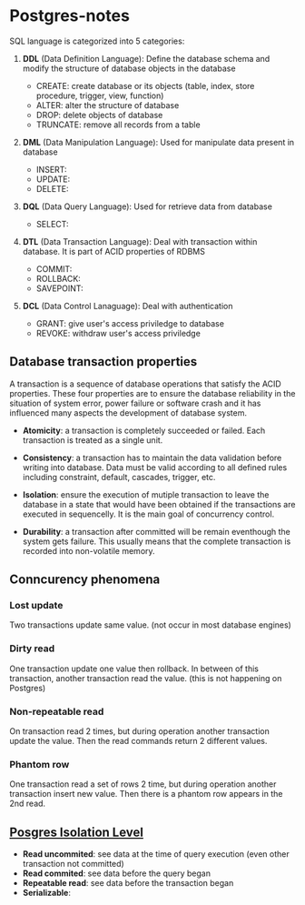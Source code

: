 # Postgres-notes

SQL language is categorized into 5 categories:

1. **DDL** (Data Definition Language): Define the database schema and modify the structure of database objects in the database
    - CREATE: create database or its objects (table, index, store procedure, trigger, view, function)
    - ALTER: alter the structure of database
    - DROP: delete objects of database
    - TRUNCATE: remove all records from a table

2. **DML** (Data Manipulation Language): Used for manipulate data present in database
    - INSERT:
    - UPDATE:
    - DELETE:

3. **DQL** (Data Query Language): Used for retrieve data from database
    - SELECT:

4. **DTL** (Data Transaction Language): Deal with transaction within database. It is part of ACID properties of RDBMS
    - COMMIT:
    - ROLLBACK:
    - SAVEPOINT:

5. **DCL** (Data Control Lanaguage): Deal with authentication
    - GRANT: give user's access priviledge to database
    - REVOKE: withdraw user's access priviledge


## Database transaction properties
A transaction is a sequence of database operations that satisfy the ACID properties. These four properties are to ensure the database reliability in the situation of system error, power failure or software crash and it has influenced many aspects the development of database system.

- **Atomicity**: a transaction is completely succeeded or failed. Each transaction is treated as a single unit.

- **Consistency**: a transaction has to maintain the data validation before writing into database. Data must be valid according to all defined rules including constraint, default, cascades, trigger, etc.

- **Isolation**: ensure the execution of mutiple transaction to leave the database in a state that would have been obtained if the transactions are executed in sequencelly. It is the main goal of concurrency control.

- **Durability**: a transaction after committed will be remain eventhough the system gets failure. This usually means that the complete transaction is recorded into non-volatile memory.


## Conncurency phenomena
### Lost update
Two transactions update same value. (not occur in most database engines)


### Dirty read
One transaction update one value then rollback. In between of this transaction, another transaction read the value. (this is not happening on Postgres)


### Non-repeatable read
On transaction read 2 times, but during operation another transaction update the value. Then the read commands return 2 different values.

### Phantom row
One transaction read a set of rows 2 time, but during operation another transaction insert new value. Then there is a phantom row appears in the 2nd read.

## [Posgres Isolation Level](https://www.postgresql.org/docs/9.5/transaction-iso.html)
- **Read uncommited**: see data at the time of query execution (even other transaction not committed)
- **Read commited**: see data before the query began
- **Repeatable read**: see data before the transaction began
- **Serializable**: 